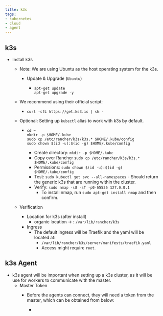 ```yaml
---
title: k3s
tags:
- kubernetes
- cloud
- agent
---
```

## k3s

- Install k3s
  - Note: We are using Ubuntu as the host operating system for the k3s.
    - Update & Upgrade (`Ubuntu`)

      - ```shell
        apt-get update
        apt-get upgrade -y
        ```

  - We recommend using their official script:

    - ```shell
      curl -sfL https://get.ks3.io | sh -
      ```

  - Optional: Setting up `kubectl` alias to work with k3s by default.

    - ```shell
      cd ~
      mkdir -p $HOME/.kube
      sudo cp /etc/rancher/k3s/k3s.* $HOME/.kube/config
      sudo chown $(id -u):$(id -g) $HOME/.kube/config
      ```

      - Create directory: `mkdir -p $HOME/.kube`  
      - Copy over Rancher `sudo cp /etc/rancher/k3s/k3s.* $HOME/.kube/config`
      - Permissions: `sudo chown $(id -u):$(id -g) $HOME/.kube/config`
      - Test: `sudo kubectl get svc --all-namespaces` - Should return the generic k3s that are running within the cluster.
      - Verify: `sudo nmap -sU -sT -p0-65535 127.0.0.1`
        - To install nmap, run `sudo apt-get install nmap` and then confirm.
  - Verification
    - Location for k3s (after install)
      - organic location -> : `/var/lib/rancher/k3s`
    - Ingress
      - The default ingress will be Traefik and the yaml will be located at:
        - `/var/lib/rancher/k3s/server/manifests/traefik.yaml`
        - Access might require `root`.

## k3s Agent

- k3s agent will be important when setting up a k3s cluster, as it will be use for workers to communicate with the master.
  - Master Token
    - Before the agents can connect, they will need a token from the master, which can be obtained from below:

      - ```shell
         
        ```
